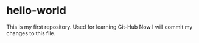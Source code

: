# hello-world
This is my first repository.  Used for learning Git-Hub
Now I will commit my changes to this file.
